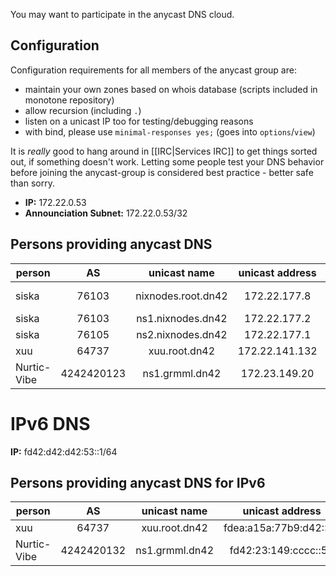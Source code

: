 You may want to participate in the anycast DNS cloud.

## Configuration

Configuration requirements for all members of the anycast group are:
 * maintain your own zones based on whois database (scripts included in monotone repository)
 * allow recursion (including `.`)
 * listen on a unicast IP too for testing/debugging reasons
 * with bind, please use ```minimal-responses yes;``` (goes into ```options```/```view```)

It is _really_ good to hang around in [[IRC|Services IRC]] to get things sorted out, if something doesn't work. Letting some people test your DNS behavior before joining the anycast-group is considered best practice - better safe than sorry.

 * **IP:** 172.22.0.53
 * **Announciation Subnet:** 172.22.0.53/32

## Persons providing anycast DNS

| **person**     | **AS** | **unicast name**   | **unicast address** | **comments**       |
|----------------|:------:|:------------------:|:-------------------:|--------------------|
| siska          | 76103  | nixnodes.root.dn42 | 172.22.177.8        | authoritative only |
| siska          | 76103  | ns1.nixnodes.dn42  | 172.22.177.2        | caching            |
| siska          | 76105  | ns2.nixnodes.dn42  | 172.22.177.1        | caching            |
| xuu         | 64737     | xuu.root.dn42      | 172.22.141.132      |
| Nurtic-Vibe | 4242420123 | ns1.grmml.dn42    | 172.23.149.20       | 

# IPv6 DNS

**IP:** fd42:d42:d42:53::1/64

## Persons providing anycast DNS for IPv6

| **person**     | **AS** | **unicast name**   | **unicast address**     | **comments**    |
|----------------|:------:|:------------------:|:-----------------------:|-----------------|
| xuu            | 64737  | xuu.root.dn42      | fdea:a15a:77b9:d42::53  |             
| Nurtic-Vibe    | 4242420132 | ns1.grmml.dn42 | fd42:23:149:cccc::53    |             